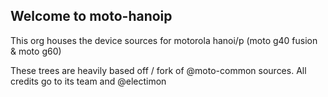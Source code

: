 ## Welcome to moto-hanoip

This org houses the device sources for motorola hanoi/p (moto g40 fusion & moto g60)

These trees are heavily based off / fork of @moto-common sources. All credits go to its team and @electimon
